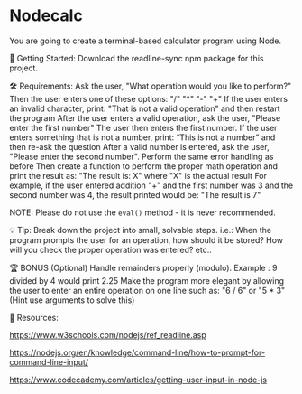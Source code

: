 # Nodecalc
You are going to create a terminal-based calculator program using Node.

📣  Getting Started:
Download the readline-sync npm package for this project.

🛠 Requirements:
Ask the user, "What operation would you like to perform?"
Then the user enters one of these options: "/" "*" "-" "+"
If the user enters an invalid character, print: "That is not a valid operation" and then restart the program
After the user enters a valid operation, ask the user, "Please enter the first number"
The user then enters the first number. If the user enters something that is not a number, print: “This is not a number” and then re-ask the question
After a valid number is entered, ask the user, "Please enter the second number". Perform the same error handling as before
Then create a function to perform the proper math operation and print the result as: "The result is: X" where "X" is the actual result
For example, if the user entered addition "+" and the first number was 3 and the second number was 4, the result printed would be: "The result is 7"

NOTE: Please do not use the `eval()` method - it is never recommended.


💡 Tip:
Break down the project into small, solvable steps. i.e.:
When the program prompts the user for an operation, how should it be stored?
How will you check the proper operation was entered? etc..

🏆 BONUS (Optional)
Handle remainders properly (modulo). Example : 9 divided by 4 would print 2.25
Make the program more elegant by allowing the user to enter an entire operation on one line such as: "6 / 6" or "5 * 3" (Hint use arguments to solve this)

📒 Resources:

https://www.w3schools.com/nodejs/ref_readline.asp

https://nodejs.org/en/knowledge/command-line/how-to-prompt-for-command-line-input/

https://www.codecademy.com/articles/getting-user-input-in-node-js
